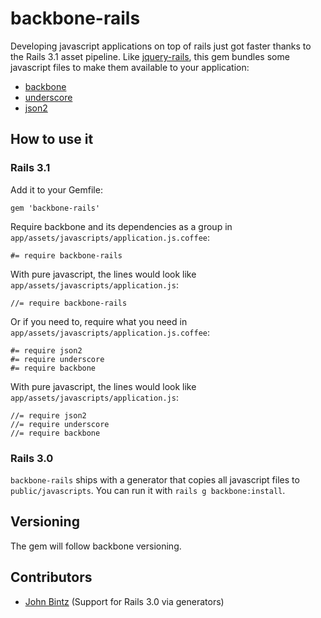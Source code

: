 # backbone-rails

Developing javascript applications on top of rails just got faster thanks to the Rails 3.1 asset pipeline.
Like [jquery-rails](https://github.com/indirect/jquery-rails/), this gem bundles some javascript files to make them available to your application:

* [backbone](http://documentcloud.github.com/backbone)
* [underscore](http://documentcloud.github.com/underscore)
* [json2](https://github.com/douglascrockford/JSON-js)

## How to use it

### Rails 3.1

Add it to your Gemfile:

    gem 'backbone-rails'

Require backbone and its dependencies as a group in `app/assets/javascripts/application.js.coffee`:

    #= require backbone-rails

With pure javascript, the lines would look like `app/assets/javascripts/application.js`:

    //= require backbone-rails

Or if you need to, require what you need in `app/assets/javascripts/application.js.coffee`:

    #= require json2
    #= require underscore
    #= require backbone

With pure javascript, the lines would look like `app/assets/javascripts/application.js`:

    //= require json2
    //= require underscore
    //= require backbone

### Rails 3.0

`backbone-rails` ships with a generator that copies all javascript files to `public/javascripts`. You can run it with `rails g backbone:install`.

## Versioning

The gem will follow backbone versioning.

## Contributors

* [John Bintz](https://github.com/johnbintz) (Support for Rails 3.0 via generators)
